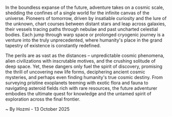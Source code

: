 
In the boundless expanse of the future, adventure takes on a cosmic scale, shedding the confines of a single world for the infinite canvas of the universe. Pioneers of tomorrow, driven by insatiable curiosity and the lure of the unknown, chart courses between distant stars and leap across galaxies, their vessels tracing paths through nebulae and past uncharted celestial bodies. Each jump through warp space or prolonged cryogenic journey is a venture into the truly unprecedented, where humanity's place in the grand tapestry of existence is constantly redefined.

The perils are as vast as the distances – unpredictable cosmic phenomena, alien civilizations with inscrutable motives, and the crushing solitude of deep space. Yet, these dangers only fuel the spirit of discovery, promising the thrill of uncovering new life forms, deciphering ancient cosmic mysteries, and perhaps even finding humanity's true cosmic destiny. From surveying pristine exoplanets teeming with exotic flora and fauna to navigating asteroid fields rich with rare resources, the future adventurer embodies the ultimate quest for knowledge and the untamed spirit of exploration across the final frontier.

~ By Hozmi - 13 October 2025
